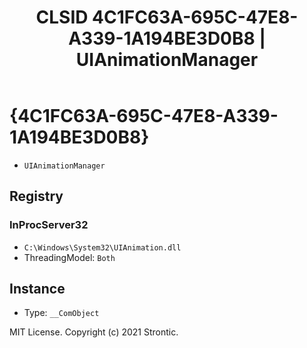 ﻿---
title: "CLSID 4C1FC63A-695C-47E8-A339-1A194BE3D0B8 | UIAnimationManager"
excerpt: What is COM-Object CLSID 4C1FC63A-695C-47E8-A339-1A194BE3D0B8?
---

# {4C1FC63A-695C-47E8-A339-1A194BE3D0B8}

* `UIAnimationManager`

## Registry


### InProcServer32

* `C:\Windows\System32\UIAnimation.dll`
* ThreadingModel: `Both`

## Instance

* Type: `__ComObject`

MIT License. Copyright (c) 2021 Strontic.


